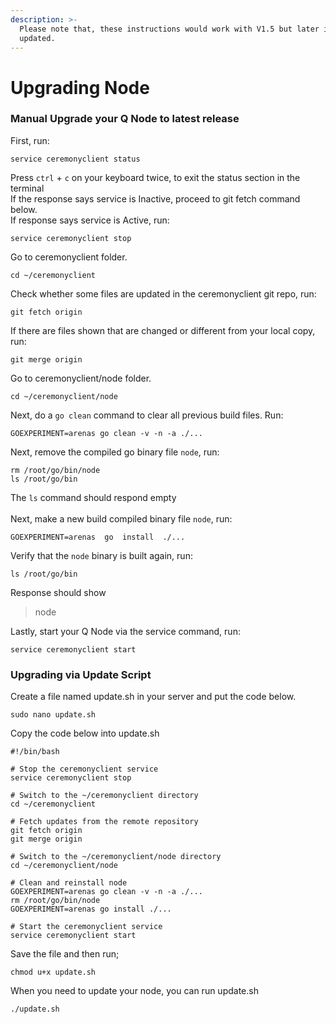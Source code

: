 ```yaml
---
description: >-
  Please note that, these instructions would work with V1.5 but later it will be
  updated.
---
```


# Upgrading Node

### Manual Upgrade your Q Node to latest release

First, run:

```
service ceremonyclient status
```

Press `ctrl` + `c` on your keyboard twice, to exit the status section in the terminal\
If the response says service is Inactive, proceed to git fetch command below.\
If response says service is Active, run:

```
service ceremonyclient stop
```

Go to ceremonyclient folder.

```
cd ~/ceremonyclient
```

Check whether some files are updated in the ceremonyclient git repo, run:

```
git fetch origin
```

If there are files shown that are changed or different from your local copy, run:

```
git merge origin
```

Go to ceremonyclient/node folder.

```
cd ~/ceremonyclient/node
```

Next, do a `go clean` command to clear all previous build files. Run:

```
GOEXPERIMENT=arenas go clean -v -n -a ./...
```

Next, remove the compiled go binary file `node`, run:

```
rm /root/go/bin/node
ls /root/go/bin
```

The `ls` command should respond empty\
\
Next, make a new build compiled binary file `node`, run:

```
GOEXPERIMENT=arenas  go  install  ./...
```

Verify that the `node` binary is built again, run:

```
ls /root/go/bin
```

Response should show

> node

Lastly, start your Q Node via the service command, run:

```
service ceremonyclient start
```

### Upgrading via Update Script

Create a file named update.sh in your server and put the code below.

```
sudo nano update.sh
```

Copy the code below into update.sh

```
#!/bin/bash

# Stop the ceremonyclient service
service ceremonyclient stop

# Switch to the ~/ceremonyclient directory
cd ~/ceremonyclient

# Fetch updates from the remote repository
git fetch origin
git merge origin

# Switch to the ~/ceremonyclient/node directory
cd ~/ceremonyclient/node

# Clean and reinstall node
GOEXPERIMENT=arenas go clean -v -n -a ./...
rm /root/go/bin/node
GOEXPERIMENT=arenas go install ./...

# Start the ceremonyclient service
service ceremonyclient start
```

Save the file and then run;

```
chmod u+x update.sh
```

When you need to update your node, you can run update.sh

```
./update.sh
```


